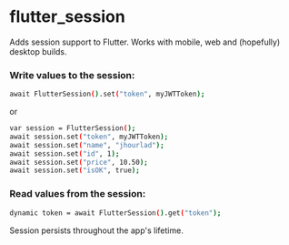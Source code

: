 # flutter_session

Adds session support to Flutter. Works with mobile, web and (hopefully) desktop builds.

### Write values to the session:
```sh
await FlutterSession().set("token", myJWTToken);
```
or
```sh
var session = FlutterSession();
await session.set("token", myJWTToken);
await session.set("name", "jhourlad");
await session.set("id", 1);
await session.set("price", 10.50);
await session.set("isOK", true);
```

### Read values from the session:
```sh
dynamic token = await FlutterSession().get("token");
```

Session persists throughout the app's lifetime.
